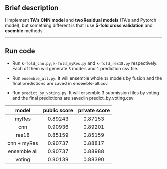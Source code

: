 ## Brief description
I implement **TA's CNN model** and **two Residual models** (TA's and Pytorch model), but something different is that I use **5-fold cross validation** and **esemble** methods.

---
## Run code
* Run `k-fold_cnn.py`, `k-fold_myRes.py` and `k-fold_res18.py` respectively. Each of them will generate `5` models and `1` prediction csv file.

* Run `ensemble_all.py`. It will ensemble whole `15` models by fusion and the final predictions are saved in ensemble-all.csv

* Run `predict_by_voting.py`. It will ensemble 3 submission files by voting and the final predictions are saved in predict_by_voting.csv

|   model   |public score|private score|
|:---------:|:----------:|:-----------:|
|   myRes    |0.89243     |0.87153|
|    cnn     |0.90936     |0.89201|
|   res18    |0.85159     |0.85159|
|cnn + myRes |0.90737     |0.88817|
|ensemble all|0.90737     |0.88988|
|   voting   |0.90139     |0.88390|